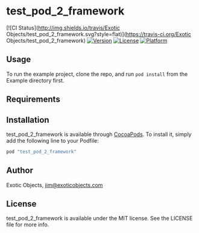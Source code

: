 # test_pod_2_framework

[![CI Status](http://img.shields.io/travis/Exotic Objects/test_pod_2_framework.svg?style=flat)](https://travis-ci.org/Exotic Objects/test_pod_2_framework)
[![Version](https://img.shields.io/cocoapods/v/test_pod_2_framework.svg?style=flat)](http://cocoapods.org/pods/test_pod_2_framework)
[![License](https://img.shields.io/cocoapods/l/test_pod_2_framework.svg?style=flat)](http://cocoapods.org/pods/test_pod_2_framework)
[![Platform](https://img.shields.io/cocoapods/p/test_pod_2_framework.svg?style=flat)](http://cocoapods.org/pods/test_pod_2_framework)

## Usage

To run the example project, clone the repo, and run `pod install` from the Example directory first.

## Requirements

## Installation

test_pod_2_framework is available through [CocoaPods](http://cocoapods.org). To install
it, simply add the following line to your Podfile:

```ruby
pod "test_pod_2_framework"
```

## Author

Exotic Objects, jim@exoticobjects.com

## License

test_pod_2_framework is available under the MIT license. See the LICENSE file for more info.
